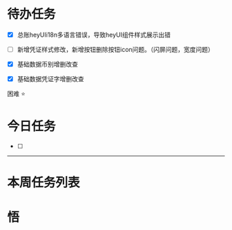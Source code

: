 # 待办任务
- [x] 总账heyUIi18n多语言错误，导致heyUI组件样式展示出错
- [ ] 新增凭证样式修改，新增按钮删除按钮icon问题。（闪屏问题，宽度问题）
- [x] 基础数据币别增删改查
- [x] 基础数据凭证字增删改查



困难
⭐

# 今日任务
- [ ] 




------
# 本周任务列表



# 悟